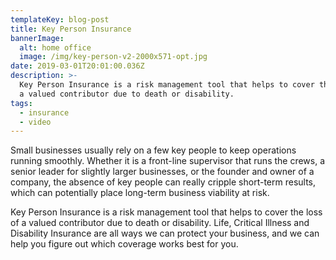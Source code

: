 ```yaml
---
templateKey: blog-post
title: Key Person Insurance
bannerImage:
  alt: home office
  image: /img/key-person-v2-2000x571-opt.jpg
date: 2019-03-01T20:01:00.036Z
description: >-
  Key Person Insurance is a risk management tool that helps to cover the loss of
  a valued contributor due to death or disability.
tags:
  - insurance
  - video
---
```

Small businesses usually rely on a few key people to keep operations running smoothly. Whether it is a front-line supervisor that runs the crews, a senior leader for slightly larger businesses, or the founder and owner of a company, the absence of key people can really cripple short-term results, which can potentially place long-term business viability at risk.

Key Person Insurance is a risk management tool that helps to cover the loss of a valued contributor due to death or disability. Life, Critical Illness and Disability Insurance are all ways we can protect your business, and we can help you figure out which coverage works best for you.
